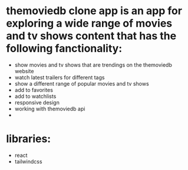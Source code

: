 # themoviedb clone app is an app for exploring a wide range of movies and tv shows content that has the following fanctionality:
- show movies and tv shows that are trendings on the themoviedb website
- watch latest trailers for different tags
- show a different range of popular movies and tv shows
- add to favorites
- add to watchlists
- responsive design
- working with themoviedb api
- 

# libraries:
- react
- tailwindcss

  
